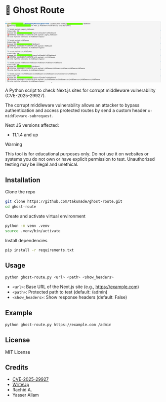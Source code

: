 # 👻 Ghost Route

![Logo](https://raw.githubusercontent.com/takumade/ghost-route/main/ghost-route.png)

A Python script to check Next.js sites for corrupt middleware vulnerability (CVE-2025-29927).

The corrupt middleware vulnerability allows an attacker to bypass authentication and access protected routes by send a custom header `x-middleware-subrequest`. 

Next JS versions affected: 
- 11.1.4 and up

> [!WARNING]
> This tool is for educational purposes only. Do not use it on websites or systems you do not own or have explicit permission to test. Unauthorized testing may be illegal and unethical.

## Installation

Clone the repo

```bash
git clone https://github.com/takumade/ghost-route.git
cd ghost-route
```

Create and activate virtual environment

```bash
python -m venv .venv
source .venv/bin/activate
```

Install dependencies

```bash
pip install -r requirements.txt
```


## Usage

```bash
python ghost-route.py <url> <path> <show_headers>
```

- `<url>`: Base URL of the Next.js site (e.g., https://example.com)
- `<path>`: Protected path to test (default: /admin)
- `<show_headers>`: Show response headers (default: False)
  

## Example

```bash
python ghost-route.py https://example.com /admin
```

## License

MIT License

## Credits

- [CVE-2025-29927](https://nvd.nist.gov/vuln/detail/CVE-2025-29927)
- [WriteUp](https://zhero-web-sec.github.io/research-and-things/nextjs-and-the-corrupt-middleware)
- Rachid A.
- Yasser Allam
